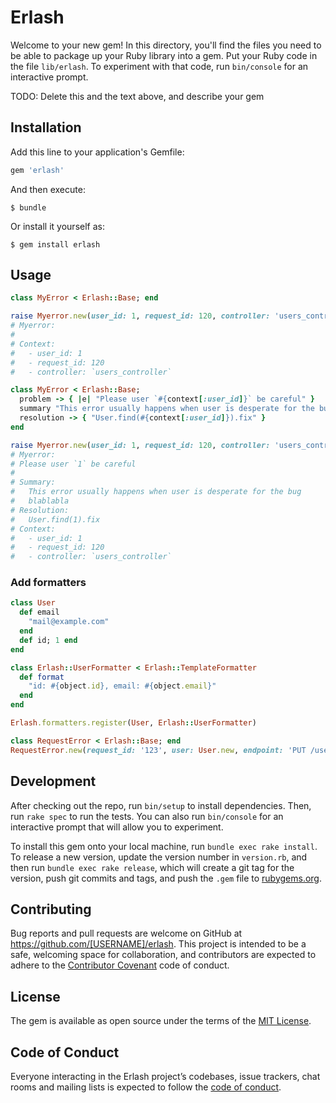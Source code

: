 # Erlash

Welcome to your new gem! In this directory, you'll find the files you need to be able to package up your Ruby library into a gem. Put your Ruby code in the file `lib/erlash`. To experiment with that code, run `bin/console` for an interactive prompt.

TODO: Delete this and the text above, and describe your gem

## Installation

Add this line to your application's Gemfile:

```ruby
gem 'erlash'
```

And then execute:

    $ bundle

Or install it yourself as:

    $ gem install erlash

## Usage

```ruby
class MyError < Erlash::Base; end

raise Myerror.new(user_id: 1, request_id: 120, controller: 'users_controller')
# Myerror:
#
# Context:
#   - user_id: 1
#   - request_id: 120
#   - controller: `users_controller`
```

```ruby
class MyError < Erlash::Base;
  problem -> { |e| "Please user `#{context[:user_id]}` be careful" }
  summary "This error usually happens when user is desperate for the bug"
  resolution -> { "User.find(#{context[:user_id]}).fix" }
end

raise Myerror.new(user_id: 1, request_id: 120, controller: 'users_controller')
# Myerror:
# Please user `1` be careful
#
# Summary:
#   This error usually happens when user is desperate for the bug
#   blablabla
# Resolution:
#   User.find(1).fix
# Context:
#   - user_id: 1
#   - request_id: 120
#   - controller: `users_controller`
```

### Add formatters
```ruby
class User
  def email
    "mail@example.com"
  end
  def id; 1 end
end

class Erlash::UserFormatter < Erlash::TemplateFormatter
  def format
    "id: #{object.id}, email: #{object.email}"
  end
end

Erlash.formatters.register(User, Erlash::UserFormatter)

class RequestError < Erlash::Base; end
RequestError.new(request_id: '123', user: User.new, endpoint: 'PUT /users/1', params: {email: "another@email.com"})

```

## Development

After checking out the repo, run `bin/setup` to install dependencies. Then, run `rake spec` to run the tests. You can also run `bin/console` for an interactive prompt that will allow you to experiment.

To install this gem onto your local machine, run `bundle exec rake install`. To release a new version, update the version number in `version.rb`, and then run `bundle exec rake release`, which will create a git tag for the version, push git commits and tags, and push the `.gem` file to [rubygems.org](https://rubygems.org).

## Contributing

Bug reports and pull requests are welcome on GitHub at https://github.com/[USERNAME]/erlash. This project is intended to be a safe, welcoming space for collaboration, and contributors are expected to adhere to the [Contributor Covenant](http://contributor-covenant.org) code of conduct.

## License

The gem is available as open source under the terms of the [MIT License](https://opensource.org/licenses/MIT).

## Code of Conduct

Everyone interacting in the Erlash project’s codebases, issue trackers, chat rooms and mailing lists is expected to follow the [code of conduct](https://github.com/[USERNAME]/erlash/blob/master/CODE_OF_CONDUCT.md).
